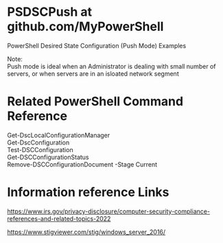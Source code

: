 # PSDSCPush at github.com/MyPowerShell <br/>

PowerShell Desired State Configuration (Push Mode) Examples <br/>

Note: <br/>
Push mode is ideal when an Administrator is dealing with small number of servers, or when servers are in an isloated network segment <br/>

# Related PowerShell Command Reference <br/>
Get-DscLocalConfigurationManager <br/>
Get-DscConfiguration <br/>
Test-DSCConfiguration <br/>
Get-DSCConfigurationStatus <br/>
Remove-DSCConfigurationDocument -Stage Current <br/>


# Information reference Links <br/>
https://www.irs.gov/privacy-disclosure/computer-security-compliance-references-and-related-topics-2022 <br/>

https://www.stigviewer.com/stig/windows_server_2016/ <br/>
